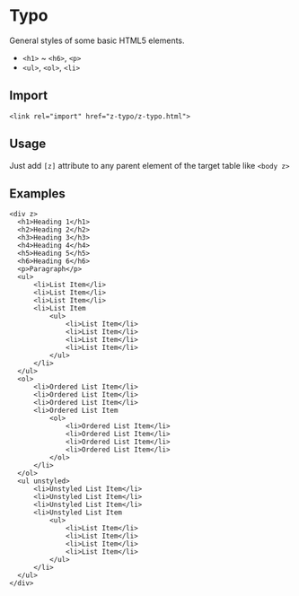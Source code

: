 # Typo

General styles of some basic HTML5 elements.

- `<h1>` ~ `<h6>`, `<p>`
- `<ul>`, `<ol>`, `<li>`

## Import

```
<link rel="import" href="z-typo/z-typo.html">
```

## Usage

Just add `[z]` attribute to any parent element of the target table like `<body z>`

## Examples

```
<div z>
  <h1>Heading 1</h1>
  <h2>Heading 2</h2>
  <h3>Heading 3</h3>
  <h4>Heading 4</h4>
  <h5>Heading 5</h5>
  <h6>Heading 6</h6>
  <p>Paragraph</p>
  <ul>
      <li>List Item</li>
      <li>List Item</li>
      <li>List Item</li>
      <li>List Item
          <ul>
              <li>List Item</li>
              <li>List Item</li>
              <li>List Item</li>
              <li>List Item</li>
          </ul>
      </li>
  </ul>
  <ol>
      <li>Ordered List Item</li>
      <li>Ordered List Item</li>
      <li>Ordered List Item</li>
      <li>Ordered List Item
          <ol>
              <li>Ordered List Item</li>
              <li>Ordered List Item</li>
              <li>Ordered List Item</li>
              <li>Ordered List Item</li>
          </ol>
      </li>
  </ol>
  <ul unstyled>
      <li>Unstyled List Item</li>
      <li>Unstyled List Item</li>
      <li>Unstyled List Item</li>
      <li>Unstyled List Item
          <ul>
              <li>List Item</li>
              <li>List Item</li>
              <li>List Item</li>
              <li>List Item</li>
          </ul>
      </li>
  </ul>
</div>
```
